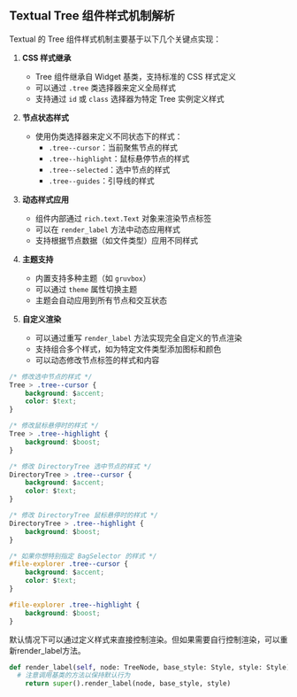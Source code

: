 ## Textual Tree 组件样式机制解析

Textual 的 Tree 组件样式机制主要基于以下几个关键点实现：

1. **CSS 样式继承**
   - Tree 组件继承自 Widget 基类，支持标准的 CSS 样式定义
   - 可以通过 `.tree` 类选择器来定义全局样式
   - 支持通过 `id` 或 `class` 选择器为特定 Tree 实例定义样式

2. **节点状态样式**
   - 使用伪类选择器来定义不同状态下的样式：
     - `.tree--cursor`：当前聚焦节点的样式
     - `.tree--highlight`：鼠标悬停节点的样式
     - `.tree--selected`：选中节点的样式
     - `.tree--guides`：引导线的样式

3. **动态样式应用**
   - 组件内部通过 `rich.text.Text` 对象来渲染节点标签
   - 可以在 `render_label` 方法中动态应用样式
   - 支持根据节点数据（如文件类型）应用不同样式

4. **主题支持**
   - 内置支持多种主题（如 `gruvbox`）
   - 可以通过 `theme` 属性切换主题
   - 主题会自动应用到所有节点和交互状态

5. **自定义渲染**
   - 可以通过重写 `render_label` 方法实现完全自定义的节点渲染
   - 支持组合多个样式，如为特定文件类型添加图标和颜色
   - 可以动态修改节点标签的样式和内容

```css
/* 修改选中节点的样式 */
Tree > .tree--cursor {
    background: $accent;
    color: $text;
}

/* 修改鼠标悬停时的样式 */
Tree > .tree--highlight {
    background: $boost;
}

/* 修改 DirectoryTree 选中节点的样式 */
DirectoryTree > .tree--cursor {
    background: $accent;
    color: $text;
}

/* 修改 DirectoryTree 鼠标悬停时的样式 */
DirectoryTree > .tree--highlight {
    background: $boost;
}

/* 如果你想特别指定 BagSelector 的样式 */
#file-explorer .tree--cursor {
    background: $accent;
    color: $text;
}

#file-explorer .tree--highlight {
    background: $boost;
}
```
默认情况下可以通过定义样式来直接控制渲染。但如果需要自行控制渲染，可以重新render_label方法。

```python
def render_label(self, node: TreeNode, base_style: Style, style: Style) -> Text:
  # 注意调用基类的方法以保持默认行为
    return super().render_label(node, base_style, style)
```